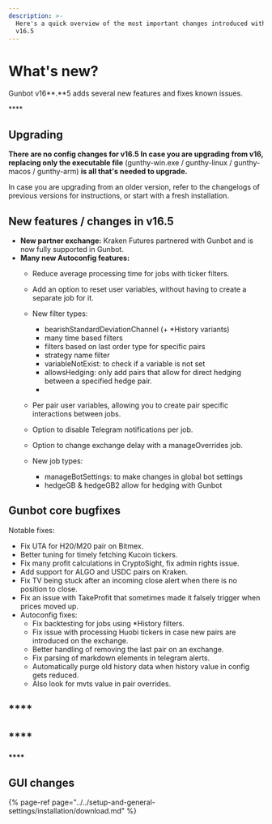 ```yaml
---
description: >-
  Here's a quick overview of the most important changes introduced with Gunbot
  v16.5
---
```


# What's new?

Gunbot v16**.**5 adds several new features and fixes known issues. 

\*\*\*\*

## **Upgrading**

**There are no config changes for v16.5 In case you are upgrading from v16, replacing only the executable file** \(gunthy-win.exe / gunthy-linux / gunthy-macos / gunthy-arm\) **is all that's needed to upgrade.**

In case you are upgrading from an older version, refer to the changelogs of previous versions for instructions, or start with a fresh installation.

## New features / changes in v16.5

* **New partner exchange:** Kraken Futures partnered with Gunbot and is now fully supported in Gunbot.
* **Many new Autoconfig features:** 
  * Reduce average processing time for jobs with ticker filters.
  * Add an option to reset user variables, without having to create a separate job for it.
  * New filter types: 
    * bearishStandardDeviationChannel \(+ \*History variants\)
    * many time based filters
    * filters based on last order type for specific pairs
    * strategy name filter
    * variableNotExist: to check if a variable is not set
    * allowsHedging: only add pairs that allow for direct hedging between a specified hedge pair.
    * 
  * Per pair user variables, allowing you to create pair specific interactions between jobs.
  * Option to disable Telegram notifications per job.
  * Option to change exchange delay with a manageOverrides job.
  * New job types:

    * manageBotSettings: to make changes in global bot settings
    * hedgeGB & hedgeGB2 allow for hedging with Gunbot

  

## **Gunbot core bugfixes**

Notable fixes:

* Fix UTA for H20/M20 pair on Bitmex.
* Better tuning for timely fetching Kucoin tickers.
* Fix many profit calculations in CryptoSight, fix admin rights issue.
* Add support for ALGO and USDC pairs on Kraken.
* Fix TV being stuck after an incoming close alert when there is no position to close.
* Fix an issue with TakeProfit that sometimes made it falsely trigger when prices moved up.
* Autoconfig fixes: 
  * Fix backtesting for jobs using \*History filters.
  * Fix issue with processing Huobi tickers in case new pairs are introduced on the exchange.
  * Better handling of removing the last pair on an exchange.
  * Fix parsing of markdown elements in telegram alerts.
  * Automatically purge old history data when history value in config gets reduced.
  * Also look for mvts value in pair overrides.

## \*\*\*\*

## \*\*\*\*



#### \*\*\*\*

## GUI changes

{% page-ref page="../../setup-and-general-settings/installation/download.md" %}

